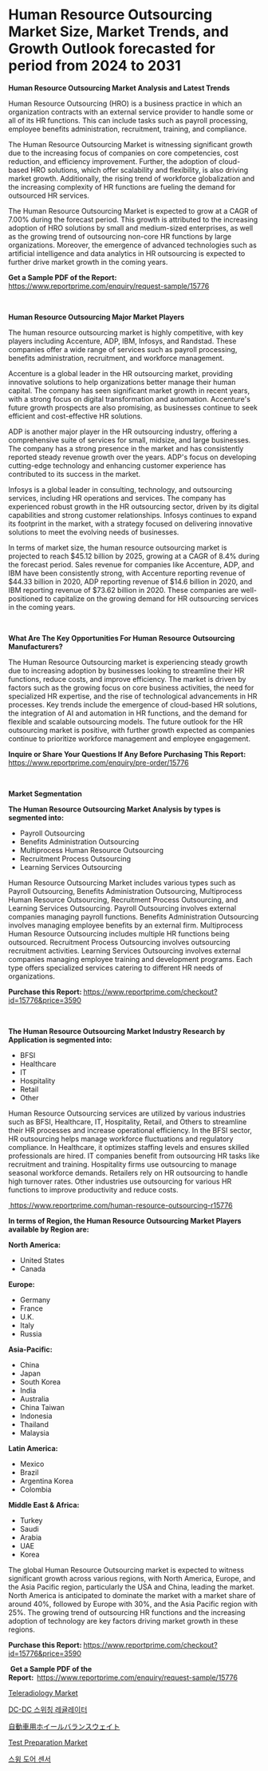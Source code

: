 <p><h1>Human Resource Outsourcing Market Size, Market Trends, and Growth Outlook forecasted for period from 2024 to 2031</h1></p><p><strong>Human Resource Outsourcing Market Analysis and Latest Trends</strong></p>
<p><p>Human Resource Outsourcing (HRO) is a business practice in which an organization contracts with an external service provider to handle some or all of its HR functions. This can include tasks such as payroll processing, employee benefits administration, recruitment, training, and compliance.</p><p>The Human Resource Outsourcing Market is witnessing significant growth due to the increasing focus of companies on core competencies, cost reduction, and efficiency improvement. Further, the adoption of cloud-based HRO solutions, which offer scalability and flexibility, is also driving market growth. Additionally, the rising trend of workforce globalization and the increasing complexity of HR functions are fueling the demand for outsourced HR services.</p><p>The Human Resource Outsourcing Market is expected to grow at a CAGR of 7.00% during the forecast period. This growth is attributed to the increasing adoption of HRO solutions by small and medium-sized enterprises, as well as the growing trend of outsourcing non-core HR functions by large organizations. Moreover, the emergence of advanced technologies such as artificial intelligence and data analytics in HR outsourcing is expected to further drive market growth in the coming years.</p></p>
<p><strong>Get a Sample PDF of the Report:&nbsp;</strong> <a href="https://www.reportprime.com/enquiry/request-sample/15776">https://www.reportprime.com/enquiry/request-sample/15776</a></p>
<p>&nbsp;</p>
<p><strong>Human Resource Outsourcing Major Market Players</strong></p>
<p><p>The human resource outsourcing market is highly competitive, with key players including Accenture, ADP, IBM, Infosys, and Randstad. These companies offer a wide range of services such as payroll processing, benefits administration, recruitment, and workforce management. </p><p>Accenture is a global leader in the HR outsourcing market, providing innovative solutions to help organizations better manage their human capital. The company has seen significant market growth in recent years, with a strong focus on digital transformation and automation. Accenture's future growth prospects are also promising, as businesses continue to seek efficient and cost-effective HR solutions.</p><p>ADP is another major player in the HR outsourcing industry, offering a comprehensive suite of services for small, midsize, and large businesses. The company has a strong presence in the market and has consistently reported steady revenue growth over the years. ADP's focus on developing cutting-edge technology and enhancing customer experience has contributed to its success in the market.</p><p>Infosys is a global leader in consulting, technology, and outsourcing services, including HR operations and services. The company has experienced robust growth in the HR outsourcing sector, driven by its digital capabilities and strong customer relationships. Infosys continues to expand its footprint in the market, with a strategy focused on delivering innovative solutions to meet the evolving needs of businesses.</p><p>In terms of market size, the human resource outsourcing market is projected to reach $45.12 billion by 2025, growing at a CAGR of 8.4% during the forecast period. Sales revenue for companies like Accenture, ADP, and IBM have been consistently strong, with Accenture reporting revenue of $44.33 billion in 2020, ADP reporting revenue of $14.6 billion in 2020, and IBM reporting revenue of $73.62 billion in 2020. These companies are well-positioned to capitalize on the growing demand for HR outsourcing services in the coming years.</p></p>
<p>&nbsp;</p>
<p><strong>What Are The Key Opportunities For Human Resource Outsourcing Manufacturers?</strong></p>
<p><p>The Human Resource Outsourcing market is experiencing steady growth due to increasing adoption by businesses looking to streamline their HR functions, reduce costs, and improve efficiency. The market is driven by factors such as the growing focus on core business activities, the need for specialized HR expertise, and the rise of technological advancements in HR processes. Key trends include the emergence of cloud-based HR solutions, the integration of AI and automation in HR functions, and the demand for flexible and scalable outsourcing models. The future outlook for the HR outsourcing market is positive, with further growth expected as companies continue to prioritize workforce management and employee engagement.</p></p>
<p><strong>Inquire or Share Your Questions If Any Before Purchasing This Report:</strong> <a href="https://www.reportprime.com/enquiry/pre-order/15776">https://www.reportprime.com/enquiry/pre-order/15776</a></p>
<p>&nbsp;</p>
<p><strong>Market Segmentation</strong></p>
<p><strong>The Human Resource Outsourcing Market Analysis by types is segmented into:</strong></p>
<p><ul><li>Payroll Outsourcing</li><li>Benefits Administration Outsourcing</li><li>Multiprocess Human Resource Outsourcing</li><li>Recruitment Process Outsourcing</li><li>Learning Services Outsourcing</li></ul></p>
<p><p>Human Resource Outsourcing Market includes various types such as Payroll Outsourcing, Benefits Administration Outsourcing, Multiprocess Human Resource Outsourcing, Recruitment Process Outsourcing, and Learning Services Outsourcing. Payroll Outsourcing involves external companies managing payroll functions. Benefits Administration Outsourcing involves managing employee benefits by an external firm. Multiprocess Human Resource Outsourcing includes multiple HR functions being outsourced. Recruitment Process Outsourcing involves outsourcing recruitment activities. Learning Services Outsourcing involves external companies managing employee training and development programs. Each type offers specialized services catering to different HR needs of organizations.</p></p>
<p><strong>Purchase this Report:&nbsp;</strong><a href="https://www.reportprime.com/checkout?id=15776&price=3590">https://www.reportprime.com/checkout?id=15776&price=3590</a></p>
<p>&nbsp;</p>
<p><strong>The Human Resource Outsourcing Market Industry Research by Application is segmented into:</strong></p>
<p><ul><li>BFSI</li><li>Healthcare</li><li>IT</li><li>Hospitality</li><li>Retail</li><li>Other</li></ul></p>
<p><p>Human Resource Outsourcing services are utilized by various industries such as BFSI, Healthcare, IT, Hospitality, Retail, and Others to streamline their HR processes and increase operational efficiency. In the BFSI sector, HR outsourcing helps manage workforce fluctuations and regulatory compliance. In Healthcare, it optimizes staffing levels and ensures skilled professionals are hired. IT companies benefit from outsourcing HR tasks like recruitment and training. Hospitality firms use outsourcing to manage seasonal workforce demands. Retailers rely on HR outsourcing to handle high turnover rates. Other industries use outsourcing for various HR functions to improve productivity and reduce costs.</p></p>
<p><a href="https://www.reportprime.com/human-resource-outsourcing-r15776">&nbsp;https://www.reportprime.com/human-resource-outsourcing-r15776</a></p>
<p><strong>In terms of Region, the Human Resource Outsourcing Market Players available by Region are:</strong></p>
<p>
    <p> <strong> North America: </strong>
        <ul>
            <li>United States</li>
            <li>Canada</li>
        </ul>
        </p> 
    <p> <strong> Europe: </strong>
        <ul>
            <li>Germany</li>
            <li>France</li>
            <li>U.K.</li>
            <li>Italy</li>
            <li>Russia</li>
        </ul>
        </p> 
    <p> <strong> Asia-Pacific: </strong>
        <ul>
            <li>China</li>
            <li>Japan</li>
            <li>South Korea</li>
            <li>India</li>
            <li>Australia</li>
            <li>China Taiwan</li>
            <li>Indonesia</li>
            <li>Thailand</li>
            <li>Malaysia</li>
        </ul>
        </p> 
    <p> <strong> Latin America: </strong>
        <ul>
            <li>Mexico</li>
            <li>Brazil</li>
            <li>Argentina Korea</li>
            <li>Colombia</li>
        </ul>
        </p> 
    <p> <strong> Middle East & Africa: </strong>
        <ul>
            <li>Turkey</li>
            <li>Saudi</li>
            <li>Arabia</li>
            <li>UAE</li>
            <li>Korea</li>
        </ul>
    </p>
    </p>
<p><p>The global Human Resource Outsourcing market is expected to witness significant growth across various regions, with North America, Europe, and the Asia Pacific region, particularly the USA and China, leading the market. North America is anticipated to dominate the market with a market share of around 40%, followed by Europe with 30%, and the Asia Pacific region with 25%. The growing trend of outsourcing HR functions and the increasing adoption of technology are key factors driving market growth in these regions.</p></p>
<p><strong>Purchase this Report: </strong><a href="https://www.reportprime.com/checkout?id=15776&price=3590">https://www.reportprime.com/checkout?id=15776&price=3590</a></p>
<p>&nbsp;<strong>Get a Sample PDF of the Report:&nbsp;&nbsp;</strong><a href="https://www.reportprime.com/enquiry/request-sample/15776">https://www.reportprime.com/enquiry/request-sample/15776</a></p>
<p><strong></strong></p>
<p><p><a href="https://github.com/AnnChovey2023/Market-Research-Report-List-2/blob/main/teleradiology-market.md">Teleradiology Market</a></p><p><a href="https://github.com/CliftonFisher9067/Market-Research-Report-List-2/blob/main/3700836123225.md">DC-DC 스위칭 레귤레이터</a></p><p><a href="https://github.com/NikitaBruen/Market-Research-Report-List-2/blob/main/4044332122098.md">自動車用ホイールバランスウェイト</a></p><p><a href="https://github.com/yadanielu/Market-Research-Report-List-1/blob/main/test-preparation-market.md">Test Preparation Market</a></p><p><a href="https://github.com/vskv4779xr1/Market-Research-Report-List-3/blob/main/2990205123224.md">스윙 도어 센서</a></p></p>